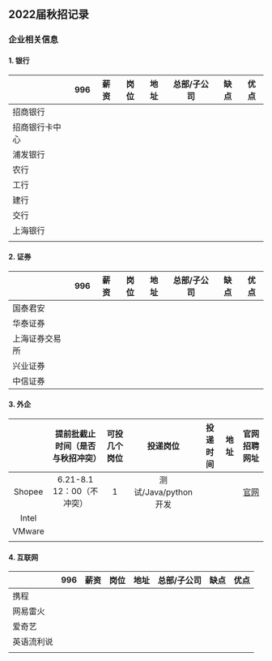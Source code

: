## 2022届秋招记录

### 企业相关信息

#### 1. 银行

|                | 996  | 薪资 | 岗位 | 地址 | 总部/子公司 | 缺点 | 优点 |
| -------------- | ---- | ---- | ---- | ---- | ----------- | ---- | ---- |
| 招商银行       |      |      |      |      |             |      |      |
| 招商银行卡中心 |      |      |      |      |             |      |      |
| 浦发银行       |      |      |      |      |             |      |      |
| 农行           |      |      |      |      |             |      |      |
| 工行           |      |      |      |      |             |      |      |
| 建行           |      |      |      |      |             |      |      |
| 交行           |      |      |      |      |             |      |      |
| 上海银行       |      |      |      |      |             |      |      |
|                |      |      |      |      |             |      |      |

#### 2. 证券

|                | 996  | 薪资 | 岗位 | 地址 | 总部/子公司 | 缺点 | 优点 |
| -------------- | ---- | ---- | ---- | ---- | ----------- | ---- | ---- |
| 国泰君安       |      |      |      |      |             |      |      |
| 华泰证券       |      |      |      |      |             |      |      |
| 上海证券交易所 |      |      |      |      |             |      |      |
| 兴业证券       |      |      |      |      |             |      |      |
| 中信证券       |      |      |      |      |             |      |      |

#### 3. 外企

|        | 提前批截止时间（是否与秋招冲突） | 可投几个岗位 |       投递岗位       | 投递时间 | 地址 |                       官网招聘网址                        |
| :----: | :------------------------------: | :----------: | :------------------: | :------: | :--: | :-------------------------------------------------------: |
| Shopee |    6.21-8.1 12：00（不冲突）     |      1       | 测试/Java/python开发 |          |      | [官网](https://app.mokahr.com/campus_apply/shopee/2962#/) |
| Intel  |                                  |              |                      |          |      |                                                           |
| VMware |                                  |              |                      |          |      |                                                           |
|        |                                  |              |                      |          |      |                                                           |

#### 4. 互联网

|            | 996  | 薪资 | 岗位 | 地址 | 总部/子公司 | 缺点 | 优点 |
| ---------- | ---- | ---- | ---- | ---- | ----------- | ---- | ---- |
| 携程       |      |      |      |      |             |      |      |
| 网易雷火   |      |      |      |      |             |      |      |
| 爱奇艺     |      |      |      |      |             |      |      |
| 英语流利说 |      |      |      |      |             |      |      |
|            |      |      |      |      |             |      |      |

